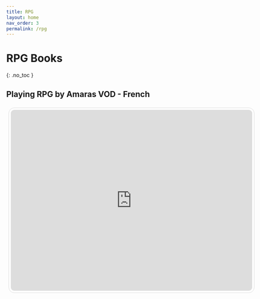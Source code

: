 ```yaml
---
title: RPG
layout: home
nav_order: 3
permalink: /rpg
---
```


# RPG Books
{: .no_toc }

## Playing RPG by Amaras VOD - French

<iframe width="640" height="480" src="https://www.youtube.com/embed/videoseries?si=mXfTX6whNIyuKqBv&amp;list=PLuqigiC6wVmGQB8joi81BAtlvxl_EtLTH" title="RPJ" frameborder="0" allow="accelerometer; autoplay; clipboard-write; encrypted-media; gyroscope; picture-in-picture; web-share" referrerpolicy="strict-origin-when-cross-origin" allowfullscreen style="margin: 6px; display: inline-flex; border-radius: 15px; border: 1px solid #80808042; padding: 5px;"></iframe>
